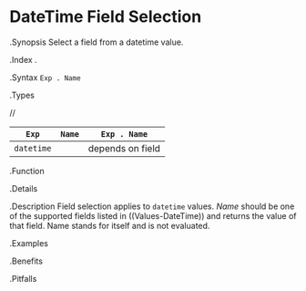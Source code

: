 # DateTime Field Selection

.Synopsis
Select a field from a datetime value.

.Index
.

.Syntax
`Exp . Name`

.Types

//

| `Exp`      | `Name` | `Exp . Name`  |
| --- | --- | --- |
| `datetime`   |          | depends on field  |


.Function

.Details

.Description
Field selection applies to `datetime` values. 
_Name_ should be one of the supported fields listed in ((Values-DateTime)) and returns the value of that field. 
Name stands for itself and is not evaluated.

.Examples

.Benefits

.Pitfalls

